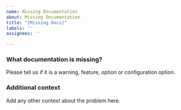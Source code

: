 ```yaml
---
name: Missing Documentation
about: Missing Documentation
title: "[Missing Docs]"
labels: ''
assignees: ''

---
```


### What documentation is missing?
Please tell us if it is a warning, feature, option or configuration option.

### Additional context
Add any other context about the problem here.
